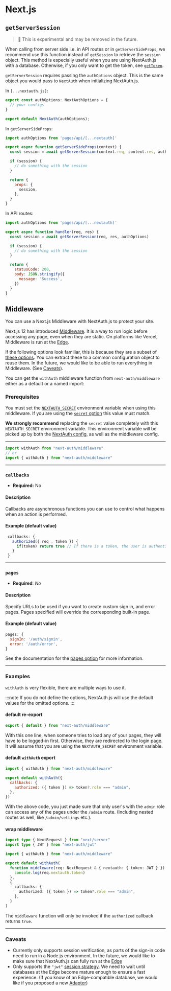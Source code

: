 # Next.js

## `getServerSession`

> 🚧 This is experimental and may be removed in the future.

When calling from server side i.e. in API routes or in `getServerSideProps`, we recommend use this function instead of `getSession` to retrieve the `session` object. This method is especially useful when you are using NextAuth.js with a database. Otherwise, if you only want to get the token, see [`getToken`](tutorials/securing-pages-and-api-routes#using-gettoken).

`getServerSession` requires passing the `authOptions` object. This is the same object you would pass to `NextAuth` when initializing NextAuth.js.

In `[...nextauth.js]`:
```js 
export const authOptions: NextAuthOptions = {
  // your configs
}

export default NextAuth(authOptions);
```

In `getServerSideProps`:
```js
import authOptions from 'pages/api/[...nextauth]'

export async function getServerSideProps(context) {
  const session = await getServerSession(context.req, context.res, authOptions)

  if (session) {
    // do something with the session
  }

  return {
    props: {
      session,
    },
  }
}
```
In API routes:
```js
import authOptions from 'pages/api/[...nextauth]'

export async function handler(req, res) {
  const session = await getServerSession(req, res, authOptions)

  if (session) {
    // do something with the session
  }

  return {
    statusCode: 200,
    body: JSON.stringify({
      message: 'Success',
    })
  }
}
```

## Middleware

You can use a Next.js Middleware with NextAuth.js to protect your site.

Next.js 12 has introduced [Middleware](https://nextjs.org/docs/middleware). It is a way to run logic before accessing any page, even when they are static. On platforms like Vercel, Middleware is run at the [Edge](https://nextjs.org/docs/api-reference/edge-runtime).

If the following options look familiar, this is because they are a subset of [these options](/configuration/options#options). You can extract these to a common configuration object to reuse them. In the future, we would like to be able to run everything in Middleware. (See [Caveats](#caveats)).

You can get the `withAuth` middleware function from `next-auth/middleware` either as a default or a named import:

### Prerequisites

You must set the [`NEXTAUTH_SECRET`](/configuration/options#nextauth_secret) environment variable when using this middleware. If you are using the [`secret` option](/configuration/options#secret) this value must match.

**We strongly recommend** replacing the `secret` value completely with this `NEXTAUTH_SECRET` environment variable. This environment variable will be picked up by both the [NextAuth config](/configuration/options#options), as well as the middleware config.

---

```js
import withAuth from "next-auth/middleware"
// or
import { withAuth } from "next-auth/middleware"
```

---

### `callbacks`

- **Required:** No

#### Description

Callbacks are asynchronous functions you can use to control what happens when an action is performed.

#### Example (default value)

```js
 callbacks: {
   authorized({ req , token }) {
     if(token) return true // If there is a token, the user is authenticated
   }
 }
```

---

### `pages`

- **Required**: _No_

#### Description

Specify URLs to be used if you want to create custom sign in, and error pages. Pages specified will override the corresponding built-in page.

#### Example (default value)

```js
pages: {
  signIn: '/auth/signin',
  error: '/auth/error',
}
```

See the documentation for the [pages option](/configuration/pages) for more information.

---

### Examples

`withAuth` is very flexible, there are multiple ways to use it.

:::note
If you do not define the options, NextAuth.js will use the default values for the omitted options.
:::

#### default re-export

```js title="pages/_middleware.js"
export { default } from "next-auth/middleware"
```

With this one line, when someone tries to load any of your pages, they will have to be logged-in first. Otherwise, they are redirected to the login page. It will assume that you are using the `NEXTAUTH_SECRET` environment variable.

#### default `withAuth` export

```js title="pages/admin/_middleware.js"
import { withAuth } from "next-auth/middleware"

export default withAuth({
  callbacks: {
    authorized: ({ token }) => token?.role === "admin",
  },
})
```

With the above code, you just made sure that only user's with the `admin` role can access any of the pages under the `/admin` route. (Including nested routes as well, like `/admin/settings` etc.).

#### wrap middleware

```ts title="pages/admin/_middleware.ts"
import type { NextRequest } from "next/server"
import type { JWT } from "next-auth/jwt"

import { withAuth } from "next-auth/middleware"

export default withAuth(
  function middleware(req: NextRequest & { nextauth: { token: JWT } }) {
    console.log(req.nextauth.token)
  },
  {
    callbacks: {
      authorized: ({ token }) => token?.role === "admin",
    },
  }
)
```

The `middleware` function will only be invoked if the `authorized` callback returns `true`.

---

### Caveats

- Currently only supports session verification, as parts of the sign-in code need to run in a Node.js environment. In the future, we would like to make sure that NextAuth.js can fully run at the [Edge](https://nextjs.org/docs/api-reference/edge-runtime)
- Only supports the `"jwt"` [session strategy](/configuration/options#session). We need to wait until databases at the Edge become mature enough to ensure a fast experience. (If you know of an Edge-compatible database, we would like if you proposed a new [Adapter](/tutorials/creating-a-database-adapter))
